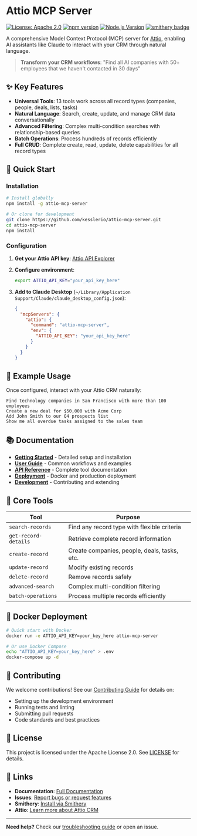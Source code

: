 # Attio MCP Server

[![License: Apache 2.0](https://img.shields.io/badge/License-Apache%202.0-blue.svg)](LICENSE)
[![npm version](https://badge.fury.io/js/attio-mcp.svg)](https://badge.fury.io/js/attio-mcp)
[![Node.js Version](https://img.shields.io/badge/node-%3E%3D18.0.0-brightgreen.svg)](https://nodejs.org/)
[![smithery badge](https://smithery.ai/badge/@kesslerio/attio-mcp-server)](https://smithery.ai/server/@kesslerio/attio-mcp-server)

A comprehensive Model Context Protocol (MCP) server for [Attio](https://attio.com/), enabling AI assistants like Claude to interact with your CRM through natural language.

> **Transform your CRM workflows**: "Find all AI companies with 50+ employees that we haven't contacted in 30 days"

## ✨ Key Features

- **Universal Tools**: 13 tools work across all record types (companies, people, deals, lists, tasks)
- **Natural Language**: Search, create, update, and manage CRM data conversationally  
- **Advanced Filtering**: Complex multi-condition searches with relationship-based queries
- **Batch Operations**: Process hundreds of records efficiently
- **Full CRUD**: Complete create, read, update, delete capabilities for all record types

## 🚀 Quick Start

### Installation

```bash
# Install globally
npm install -g attio-mcp-server

# Or clone for development
git clone https://github.com/kesslerio/attio-mcp-server.git
cd attio-mcp-server
npm install
```

### Configuration

1. **Get your Attio API key**: [Attio API Explorer](https://developers.attio.com/reference/get_v2-objects)

2. **Configure environment**:
   ```bash
   export ATTIO_API_KEY="your_api_key_here"
   ```

3. **Add to Claude Desktop** (`~/Library/Application Support/Claude/claude_desktop_config.json`):
   ```json
   {
     "mcpServers": {
       "attio": {
         "command": "attio-mcp-server",
         "env": {
           "ATTIO_API_KEY": "your_api_key_here"
         }
       }
     }
   }
   ```

## 💬 Example Usage

Once configured, interact with your Attio CRM naturally:

```
Find technology companies in San Francisco with more than 100 employees
Create a new deal for $50,000 with Acme Corp
Add John Smith to our Q4 prospects list
Show me all overdue tasks assigned to the sales team
```

## 📚 Documentation

- **[Getting Started](docs/getting-started.md)** - Detailed setup and installation
- **[User Guide](docs/user-guide.md)** - Common workflows and examples  
- **[API Reference](docs/api/universal-tools.md)** - Complete tool documentation
- **[Deployment](docs/deployment/README.md)** - Docker and production deployment
- **[Development](docs/development/README.md)** - Contributing and extending

## 🔧 Core Tools

| Tool | Purpose |
|------|---------|
| `search-records` | Find any record type with flexible criteria |
| `get-record-details` | Retrieve complete record information |
| `create-record` | Create companies, people, deals, tasks, etc. |
| `update-record` | Modify existing records |
| `delete-record` | Remove records safely |
| `advanced-search` | Complex multi-condition filtering |
| `batch-operations` | Process multiple records efficiently |

## 🐳 Docker Deployment

```bash
# Quick start with Docker
docker run -e ATTIO_API_KEY=your_key_here attio-mcp-server

# Or use Docker Compose
echo "ATTIO_API_KEY=your_key_here" > .env
docker-compose up -d
```

## 🤝 Contributing

We welcome contributions! See our [Contributing Guide](docs/development/contributing.md) for details on:

- Setting up the development environment
- Running tests and linting
- Submitting pull requests
- Code standards and best practices

## 📄 License

This project is licensed under the Apache License 2.0. See [LICENSE](LICENSE) for details.

## 🔗 Links

- **Documentation**: [Full Documentation](docs/README.md)
- **Issues**: [Report bugs or request features](https://github.com/kesslerio/attio-mcp-server/issues)
- **Smithery**: [Install via Smithery](https://smithery.ai/server/@kesslerio/attio-mcp-server)
- **Attio**: [Learn more about Attio CRM](https://attio.com/)

---

**Need help?** Check our [troubleshooting guide](docs/troubleshooting.md) or open an issue.